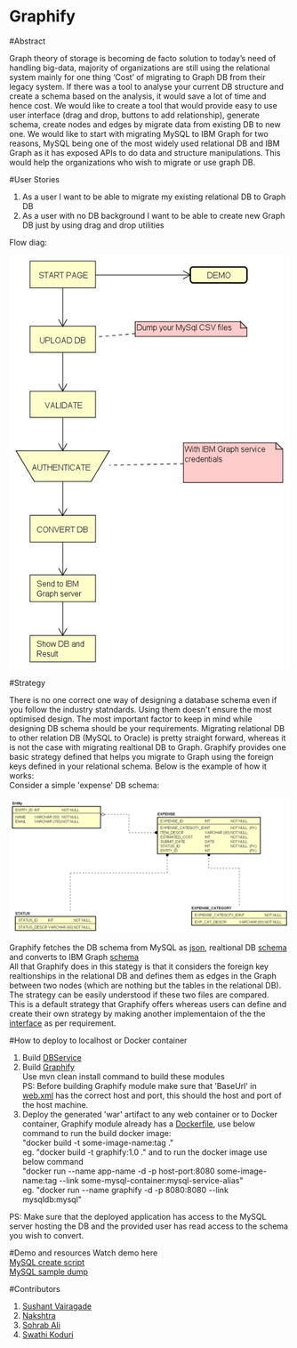 # Graphify

#Abstract

Graph theory of storage is becoming de facto solution to today’s need of handling big-data, majority of organizations are still using the relational system mainly for one thing ‘Cost’ of migrating to Graph DB from their legacy system. If there was a tool to analyse your current DB structure and create a schema based on the analysis, it would save a lot of time and hence cost. We would like to create a tool that would provide easy to use user interface (drag and drop, buttons to add relationship), generate schema, create nodes and edges by migrate data from existing DB to new one. We would like to start with migrating MySQL to IBM Graph for two reasons, MySQL being one of the most widely used relational DB and IBM Graph as it has exposed APIs to do data and structure manipulations. This would help the organizations who wish to migrate or use graph DB.

#User Stories

1. As a user I want to be able to migrate my existing relational DB to Graph DB
2. As a user with no DB background I want to be able to create new Graph DB just by using drag and drop utilities

Flow diag:

![Version 2](https://github.com/SJSU272Lab/Fall16-Team12/blob/master/docs/flow_diag_v2.jpg)


#Strategy

There is no one correct one way of designing a database schema even if you follow the industry statndards. Using them doesn't ensure the most optimised design. The most important factor to keep in mind while designing DB schema should be your requirements.
Migrating relational DB to other relation DB (MySQL to Oracle) is pretty straight forward, whereas it is not the case with migrating realtional DB to Graph. Graphify provides one basic strategy defined that helps you migrate to Graph using the foreign keys defined in your relational schema. Below is the example of how it works:<br />
Consider a simple 'expense' DB schema:

![ER Diag](https://github.com/SJSU272Lab/Fall16-Team12/blob/master/docs/ER_Diagram.png)



Graphify fetches the DB schema from MySQL as [json](https://github.com/SJSU272Lab/Fall16-Team12/blob/master/docs/MySql.json), realtional DB [schema](https://github.com/SJSU272Lab/Fall16-Team12/blob/master/docs/create.sql) and converts to IBM Graph [schema](https://github.com/SJSU272Lab/Fall16-Team12/blob/master/docs/graphSchema.json)<br />
All that Graphify does in this stategy is that it considers the foreign key realtionships in the relational DB and defines them as edges in the Graph between two nodes (which are nothing but the tables in the relational DB). The strategy can be easily understood if these two files are compared. <br />
This is a default strategy that Graphify offers whereas users can define and create their own strategy by making another implementaion of the the [interface](https://github.com/SJSU272Lab/Fall16-Team12/blob/master/DBService/src/main/java/com/graphify/db/rule/engine/Strategy.java) as per requirement. 
 
#How to deploy to localhost or Docker container
1. Build [DBService](https://github.com/SJSU272Lab/Fall16-Team12/tree/master/DBService)
2. Build [Graphify](https://github.com/SJSU272Lab/Fall16-Team12/tree/master/Graphify)<br />
   Use mvn clean install command to build these modules<br />
   PS: Before building Graphify module make sure that 'BaseUrl' in [web.xml](https://github.com/SJSU272Lab/Fall16-Team12/blob/master/Graphify/webcontent/WEB-INF/web.xml) has the correct host and port, this should the host and port of the host machine.
3. Deploy the generated 'war' artifact to any web container or to Docker container, Graphify module already has a [Dockerfile](https://github.com/SJSU272Lab/Fall16-Team12/blob/master/Graphify/Dockerfile), use below command to run the build docker image: <br />
   "docker build -t some-image-name:tag ." <br />
   eg. "docker build -t graphify:1.0 ."
   and to run the docker image use below command <br />
   "docker run --name app-name -d -p host-port:8080 some-image-name:tag --link some-mysql-container:mysql-service-alias" <br />
   eg. "docker run --name graphify -d -p 8080:8080  --link mysqldb:mysql"
 

PS: Make sure that the deployed application has access to the MySQL server hosting the DB and the provided user has read access to the schema you wish to convert.


#Demo and resources
Watch demo here<br />
[MySQL create script](https://github.com/SJSU272Lab/Fall16-Team12/blob/master/docs/create.sql) <br />
[MySQL sample dump](https://github.com/SJSU272Lab/Fall16-Team12/blob/master/docs/entity.zip) <br />

#Contributors
1. [Sushant Vairagade](https://github.com/sjsu-sushant)
2. [Nakshtra](https://github.com/nakshatra04)
3. [Sohrab Ali](https://github.com/ali-sohrab)
4. [Swathi Koduri](https://github.com/SwathiKoduri)
